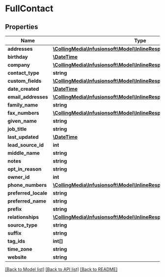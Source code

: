 # FullContact

## Properties
Name | Type | Description | Notes
------------ | ------------- | ------------- | -------------
**addresses** | [**\CollingMedia\Infusionsoft\Model\InlineResponse2004Addresses[]**](InlineResponse2004Addresses.md) |  | [optional] 
**birthday** | [**\DateTime**](\DateTime.md) |  | [optional] 
**company** | [**\CollingMedia\Infusionsoft\Model\InlineResponse2004Company**](InlineResponse2004Company.md) |  | [optional] 
**contact_type** | **string** |  | [optional] 
**custom_fields** | [**\CollingMedia\Infusionsoft\Model\InlineResponse2004CustomFields[]**](InlineResponse2004CustomFields.md) |  | [optional] 
**date_created** | [**\DateTime**](\DateTime.md) |  | [optional] 
**email_addresses** | [**\CollingMedia\Infusionsoft\Model\InlineResponse2004EmailAddresses[]**](InlineResponse2004EmailAddresses.md) |  | [optional] 
**family_name** | **string** |  | [optional] 
**fax_numbers** | [**\CollingMedia\Infusionsoft\Model\InlineResponse2004FaxNumbers[]**](InlineResponse2004FaxNumbers.md) |  | [optional] 
**given_name** | **string** |  | [optional] 
**job_title** | **string** |  | [optional] 
**last_updated** | [**\DateTime**](\DateTime.md) |  | [optional] 
**lead_source_id** | **int** |  | [optional] 
**middle_name** | **string** |  | [optional] 
**notes** | **string** |  | [optional] 
**opt_in_reason** | **string** |  | [optional] 
**owner_id** | **int** |  | [optional] 
**phone_numbers** | [**\CollingMedia\Infusionsoft\Model\InlineResponse2004PhoneNumbers[]**](InlineResponse2004PhoneNumbers.md) |  | [optional] 
**preferred_locale** | **string** |  | [optional] 
**preferred_name** | **string** |  | [optional] 
**prefix** | **string** |  | [optional] 
**relationships** | [**\CollingMedia\Infusionsoft\Model\InlineResponse2004Relationships[]**](InlineResponse2004Relationships.md) |  | [optional] 
**source_type** | **string** |  | [optional] 
**suffix** | **string** |  | [optional] 
**tag_ids** | **int[]** |  | [optional] 
**time_zone** | **string** |  | [optional] 
**website** | **string** |  | [optional] 

[[Back to Model list]](../README.md#documentation-for-models) [[Back to API list]](../README.md#documentation-for-api-endpoints) [[Back to README]](../README.md)



